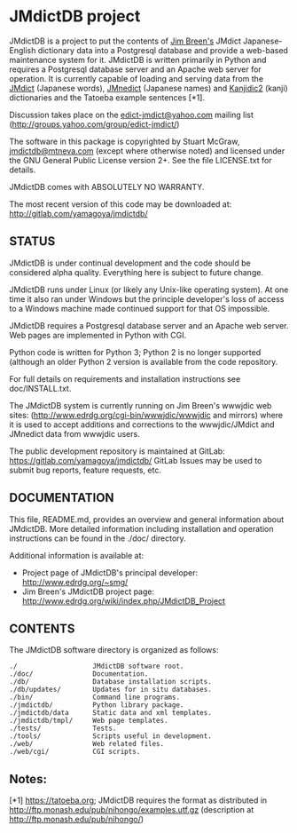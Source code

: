 # JMdictDB project

JMdictDB is a project to put the contents of [Jim Breen's]()
JMdict Japanese-English dictionary data into a Postgresql
database and provide a web-based maintenance system for it.
JMdictDB is written primarily in Python and requires a Postgresql
database server and an Apache web server for operation.  It is
currently capable of loading and serving data from the
[JMdict](http://www.edrdg.org/wiki/index.php/JMdict-EDICT_Dictionary_Project) (Japanese words),
[JMnedict](http://www.edrdg.org/enamdict/enamdict_doc.html) (Japanese names)
and [Kanjidic2](http://www.edrdg.org/wiki/index.php/KANJIDIC_Project) (kanji)
dictionaries and the Tatoeba example sentences [*1].

Discussion takes place on the edict-jmdict@yahoo.com mailing
list (http://groups.yahoo.com/group/edict-jmdict/)

The software in this package is copyrighted by
Stuart McGraw, <jmdictdb@mtneva.com>
(except where otherwise noted)
and licensed under the GNU General Public License version 2+.
See the file LICENSE.txt for details.

JMdictDB comes with ABSOLUTELY NO WARRANTY.

The most recent version of this code may be downloaded at:
  http://gitlab.com/yamagoya/jmdictdb/

## STATUS

JMdictDB is under continual development and the code should
be considered alpha quality.  Everything here is subject to
future change.

JMdictDB runs under Linux (or likely any Unix-like operating
system).  At one time it also ran under
Windows but the principle developer's loss of access to a
Windows machine made continued support for that OS impossible.

JMdictDB requires a Postgresql database server and an Apache
web server.  Web pages are implemented in Python with CGI.

Python code is written for Python 3; Python 2 is no longer
supported (although an older Python 2 version is available
from the code repository.

For full details on requirements and installation instructions
see doc/INSTALL.txt.

The JMdictDB system is currently running on Jim Breen's
wwwjdic web sites:
 (http://www.edrdg.org/cgi-bin/wwwjdic/wwwjdic and mirrors)
where it is used to accept additions and corrections to the
wwwjdic/JMdict and JMnedict data from wwwjdic users.

The public development repository is maintained at GitLab:
  https://gitlab.com/yamagoya/jmdictdb/
GitLab Issues may be used to submit bug reports, feature
requests, etc.

## DOCUMENTATION

This file, README.md, provides an overview and general information
about JMdictDB.  More detailed information including installation
and operation instructions can be found in the ./doc/ directory.

Additional information is available at:
- Project page of JMdictDB's principal developer: http://www.edrdg.org/~smg/
- Jim Breen's JMdictDB project page: http://www.edrdg.org/wiki/index.php/JMdictDB_Project

## CONTENTS

The JMdictDB software directory is organized as follows:

    ./                   JMdictDB software root.
    ./doc/               Documentation.
    ./db/                Database installation scripts.
    ./db/updates/        Updates for in situ databases.
    ./bin/               Command line programs.
    ./jmdictdb/          Python library package.
    ./jmdictdb/data      Static data and xml templates.
    ./jmdictdb/tmpl/     Web page templates.
    ./tests/             Tests.
    ./tools/             Scripts useful in development.
    ./web/               Web related files.
    ./web/cgi/           CGI scripts.

## Notes:
[*1] https://tatoeba.org; JMdictDB requires the format as distributed in http://ftp.monash.edu/pub/nihongo/examples.utf.gz (description at http://ftp.monash.edu/pub/nihongo/)
